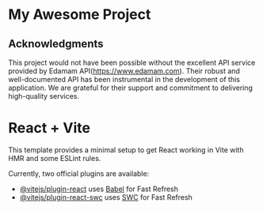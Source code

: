 # My Awesome Project

## Acknowledgments

This project would not have been possible without the excellent API service provided by Edamam API(https://www.edamam.com). Their robust and well-documented API has been instrumental in the development of this application. We are grateful for their support and commitment to delivering high-quality services.

# React + Vite

This template provides a minimal setup to get React working in Vite with HMR and some ESLint rules.

Currently, two official plugins are available:

- [@vitejs/plugin-react](https://github.com/vitejs/vite-plugin-react/blob/main/packages/plugin-react/README.md) uses [Babel](https://babeljs.io/) for Fast Refresh
- [@vitejs/plugin-react-swc](https://github.com/vitejs/vite-plugin-react-swc) uses [SWC](https://swc.rs/) for Fast Refresh
